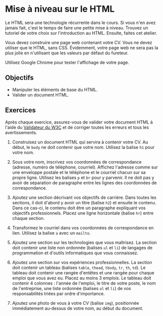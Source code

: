 Mise à niveau sur le HTML
=========================

Le HTML sera une technologie récurrente dans le cours. Si vous n'en avez jamais
fait, c'est le temps de faire une petite mise à niveau. Trouvez un tutoriel de
votre choix sur l'introduction au HTML. Ensuite, faites cet atelier.

Vous devez construire une page web contenant votre CV. Vous ne
devez utiliser que le HTML, sans CSS. Évidemment, votre page web ne sera pas la
plus jolie en n'utilisant que les valeurs par défaut du fureteur.

Utilisez Google Chrome pour tester l'affichage de votre page.

Objectifs
---------

* Manipuler les éléments de base du HTML.
* Valider un document HTML.

Exercices
---------

Après chaque exercice, assurez-vous de valider votre document HTML à l'aide du
[Validateur du W3C](https://validator.w3.org/) et de corriger toutes les erreurs
et tous les avertissements.

1. Construisez un document HTML qui servira à contenir votre CV. Au début, le
   `body` ne doit contenir que votre nom. Utilisez la balise `h1` pour votre
   nom.

2. Sous votre nom, inscrivez vos coordonnées de correspondance (adresse, numéro
   de téléphone, courriel). Affichez l'adresse comme sur une enveloppe postale
   et le téléphone et le courriel chacun sur sa propre ligne. Utilisez les
   balises `p` et `br` pour y parvenir. Il ne doit pas y avoir de séparation de
   paragraphe entre les lignes des coordonnées de correspondance.

3. Ajoutez une section décrivant vos objectifs de carrière. Dans toutes les
   sections, il doit d'abord y avoir un titre (balise `h2`) et ensuite le
   contenu. Dans ce cas-ci, le contenu doit être un paragraphe expliquant vos
   objectifs professionnels. Placez une ligne horizontale (balise `hr`) entre
   chaque section.

4. Transformez le courriel dans vos coordonnées de correspondance en lien.
   Utilisez la balise `a` avec un `mailto`.

5. Ajoutez une section sur les technologies que vous maîtrisez. La section doit
   contenir une liste non ordonnée (balises `ul` et `li`) de langages de
   programmation et d'outils informatiques que vous connaissez.

6. Ajoutez une section sur vos expériences professionnelles. La section doit
   contenir un tableau (balises `table`, `thead`, `tbody`, `tr`, `th`,
   `td`). Le tableau doit contenir une rangée d'entêtes et une rangée pour
   chaque emploi que vous avez eu. Placez au moins 3 emplois. Le tableau doit
   contenir 4 colonnes : l'année de l'emploi, le titre de votre poste, le nom de
   l'entreprise, une liste ordonnée (balises `ol` et `li`) de vos
   responsabilités triées par ordre d'importance.

7. Ajoutez une photo de vous à votre CV (balise `img`), positionnée
   immédiatement au-dessus de votre nom, au début du document.
